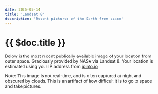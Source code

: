 ```yaml
---
date: 2025-05-14
title: 'Landsat 8'
description: 'Recent pictures of the Earth from space'
---
```


# {{ $doc.title }}

Below is the most recent publically available image of your location from outer space. Graciously provided by NASA via Landsat 8.  Your location is estimated using your IP address from [ipinfo.io](https://ipinfo.io)

Note: This image is not real-time, and is often captured at night and obscured by clouds. This is an artifact of how difficult it is to go to space and take pictures.